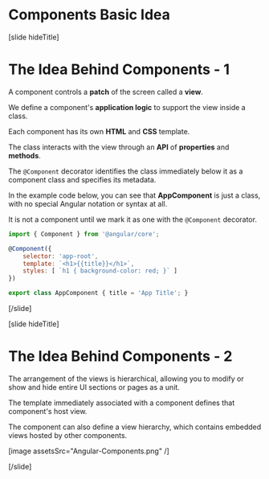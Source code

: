 # Components Basic Idea

[slide hideTitle]

# The Idea Behind Components - 1

A component controls a **patch** of the screen called a **view**.

We define a component's **application logic** to support the view inside a class. 

Each component has its own **HTML** and **CSS** template.

The class interacts with the view through an **API** of **properties** and **methods**.

The `@Component` decorator identifies the class immediately below it as a component class and specifies its metadata. 

In the example code below, you can see that **AppComponent** is just a class, with no special Angular notation or syntax at all. 

It is not a component until we mark it as one with the `@Component` decorator.

```js
import { Component } from '@angular/core';
```

```js
@Component({
    selector: 'app-root',
    template: `<h1>{{title}}</h1>`,
    styles: [ `h1 { background-color: red; }` ]
})
```

```js
export class AppComponent { title = 'App Title'; }
```

[/slide]

[slide hideTitle]

# The Idea Behind Components - 2

The arrangement of the views is hierarchical, allowing you to modify or show and hide entire UI sections or pages as a unit. 

The template immediately associated with a component defines that component's host view. 

The component can also define a view hierarchy, which contains embedded views hosted by other components.

[image assetsSrc="Angular-Components.png" /]

[/slide]